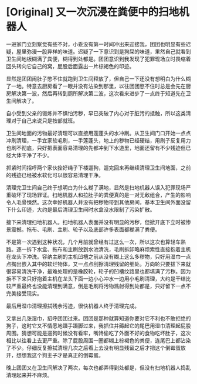 # [Original] 又一次沉浸在粪便中的扫地机器人


一进家门立刻察觉有些不对，小乖没有第一时间冲出来迎接我，团团也明显有些迟疑，屋里弥漫一股异样的味道。迟疑了一下意识到是狗屎的味道，果然自己就看到卫生间地板糊满了粪便，糊得到处都是。团团意识到我发现了犯罪现场立时畏缩着回头转向它自己的窝，屁股后面露出一片棕褐色的印迹。

显然是团团闹肚子憋不住就跑到卫生间释放了，但自己一下还没有想明白为什么糊了一地。特意去厨房看了一眼并没有沾染到那里，以往团团憋不住时总是会先在厨房解决第一波，然后再转到厕所解决第二波，这次看来进步了一点终于知道先在卫生间解决了。

自小受到父亲的锻炼并不惧怕污秽，早已突破了内心对于脏污的抵触，所以这类清理对于自己来说只是按部就班。

卫生间地面的污物最好清理可以直接用莲蓬头的水冲刷。从卫生间门口开始一点点冲刷清理，一手宜家软毛刷，一手莲蓬头，地上的秽物已经硬结，用刷子反复用力也刷不彻底，只好把表面容易清理的先都冲到下水道里，地面还留有不少残迹但已经大体干净了不少。

抓紧时间招呼两个家伙拴好绳子下楼遛狗，遛完回来再继续清理卫生间地面，之前的残迹已经被水软化可以很容易清理干净。

清理完卫生间自己终于想明白为什么糊了满地，显然是扫地机器人误入犯罪现场严重破坏了现场罪证。扫地机器人和拉肚子的粪便真的是一对无敌组合，产生的影响令人毛骨悚然。这次幸好机器人并没有把秽物带到其他房间，基本卫生间外面没留下什么印迹，大约是最后清理卫生间时水盒没水限制了污染扩散。

接下来清理扫地机器人。扫地机器人表面并没有明显的污秽，但掀开底下立时被惨景震撼。拖布、毛刷、主刷、轮子以及底部许多表面都糊满了粪便。

不是第一次遇到这种状况，几个月前就曾经有过这么一次，所以这次也算轻车熟路。逐一拆下水盒、拖布和主刷放到水池清洗，毛刷拆卸略麻烦索性直接抱着主机在龙头下冲洗。容纳主刷的主机凹槽之前从没有糊上这么多秽物，只好用湿巾一点点掏出嵌入其中的软烂物体，又一点点刮擦清理残留的细处。万向轮只要拔下来就很容易清洗干净，最难处理的是橡胶轮，轮子的凹槽纹路里也都填满了污秽。因为拆不下来只好抱着主机在龙头下面一边小心冲水一边用小毛刷清理，大约是干结比较严重最终也没能清理到满意，倒是毛刷将污物溅射得到处都是，只好留下一点不完美接受现实。

最后用湿巾清理擦拭残余污迹，很快机器人终于清理完成。

又拿出几张湿巾，招呼团团过来。团团是那种就算知道你要对它不利也不敢拒绝的狗子，这时它又不情愿地蹑手蹑脚过来，我抓住并薅起它的尾巴用湿巾清理起屁股周围。猜想可能是遛狗时候没有看牢，嘴馋偷吃了外面不好的食物吃坏肚子，这次相比以往看上去更严重。除了屁股周围一圈都糊上棕褐色的粪便，连尾巴上都沾染了不少。仔细反复擦拭清理几次之后看上去没有明显残留之后才把这个倒霉蛋放开，想想我这个狗主子才是真正的倒霉蛋。

晚上团团又在卫生间解决了两次，每次也都弄得到处都是，但没有扫地机器人捣乱清理起来并不麻烦。
